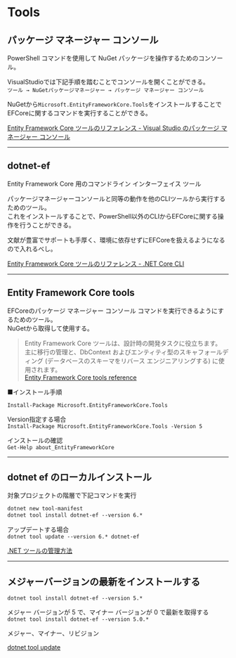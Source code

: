 # Tools

## パッケージ マネージャー コンソール

PowerShell コマンドを使用して NuGet パッケージを操作するためのコンソール。  

VisualStudioでは下記手順を踏むことでコンソールを開くことができる。  
`ツール → NuGetパッケージマネージャー → パッケージ マネージャー コンソール`  

NuGetから`Microsoft.EntityFrameworkCore.Tools`をインストールすることでEFCoreに関するコマンドを実行することができる。  

[Entity Framework Core ツールのリファレンス - Visual Studio のパッケージ マネージャー コンソール](https://learn.microsoft.com/ja-jp/ef/core/cli/powershell)  

---

## dotnet-ef

Entity Framework Core 用のコマンドライン インターフェイス ツール  

パッケージマネージャーコンソールと同等の動作を他のCLIツールから実行するためのツール。  
これをインストールすることで、PowerShell以外のCLIからEFCoreに関する操作を行うことができる。  

文献が豊富でサポートも手厚く、環境に依存せずにEFCoreを扱えるようになるので入れるべし。  

[Entity Framework Core ツールのリファレンス - .NET Core CLI](https://learn.microsoft.com/ja-jp/ef/core/cli/dotnet)  

---

## Entity Framework Core tools

EFCoreのパッケージ マネージャー コンソール コマンドを実行できるようにするためのツール。  
NuGetから取得して使用する。  

>Entity Framework Core ツールは、設計時の開発タスクに役立ちます。  
主に移行の管理と、DbContext およびエンティティ型のスキャフォールディング (データベースのスキーマをリバース エンジニアリングする) に使用されます。  
[Entity Framework Core tools reference](https://learn.microsoft.com/ja-jp/ef/core/cli/)  

■インストール手順  

`Install-Package Microsoft.EntityFrameworkCore.Tools`  

Version指定する場合  
`Install-Package Microsoft.EntityFrameworkCore.Tools -Version 5`  

インストールの確認  
`Get-Help about_EntityFrameworkCore`  

---

## dotnet ef のローカルインストール

対象プロジェクトの階層で下記コマンドを実行  

``` txt
dotnet new tool-manifest
dotnet tool install dotnet-ef --version 6.*
```

アップデートする場合  
`dotnet tool update --version 6.* dotnet-ef`  

[.NET ツールの管理方法](https://learn.microsoft.com/ja-jp/dotnet/core/tools/global-tools#install-a-local-tool)  

---

## メジャーバージョンの最新をインストールする

`dotnet tool install dotnet-ef --version 5.*`  

メジャー バージョンが 5 で、マイナー バージョンが 0 で最新を取得する  
`dotnet tool install dotnet-ef --version 5.0.*`  

メジャー、マイナー、リビジョン  

[dotnet tool update](https://learn.microsoft.com/ja-jp/dotnet/core/tools/dotnet-tool-update)  
